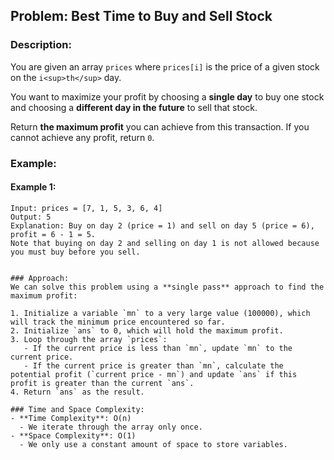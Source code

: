## Problem: Best Time to Buy and Sell Stock

### Description:
You are given an array `prices` where `prices[i]` is the price of a given stock on the `i<sup>th</sup>` day.

You want to maximize your profit by choosing a **single day** to buy one stock and choosing a **different day in the future** to sell that stock.

Return **the maximum profit** you can achieve from this transaction. If you cannot achieve any profit, return `0`.

### Example:

#### Example 1:
```plaintext
Input: prices = [7, 1, 5, 3, 6, 4]
Output: 5
Explanation: Buy on day 2 (price = 1) and sell on day 5 (price = 6), profit = 6 - 1 = 5.
Note that buying on day 2 and selling on day 1 is not allowed because you must buy before you sell.


### Approach:
We can solve this problem using a **single pass** approach to find the maximum profit:

1. Initialize a variable `mn` to a very large value (100000), which will track the minimum price encountered so far.
2. Initialize `ans` to 0, which will hold the maximum profit.
3. Loop through the array `prices`:
   - If the current price is less than `mn`, update `mn` to the current price.
   - If the current price is greater than `mn`, calculate the potential profit (`current price - mn`) and update `ans` if this profit is greater than the current `ans`.
4. Return `ans` as the result.

### Time and Space Complexity:
- **Time Complexity**: O(n)
  - We iterate through the array only once.
- **Space Complexity**: O(1)
  - We only use a constant amount of space to store variables.
